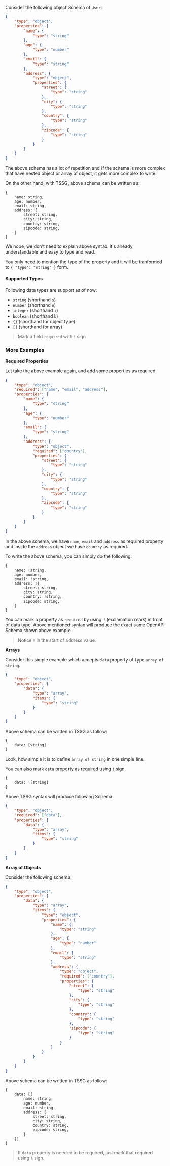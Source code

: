 Consider the following object Schema of `User`:

```json
{
    "type": "object",
    "properties": {
        "name": {
            "type": "string"
        },
        "age": {
            "type": "number"
        },
        "email": {
            "type": "string"
        },
        "address": {
            "type": "object",
            "properties": {
                "street": {
                    "type": "string"
                },
                "city": {
                    "type": "string"
                },
                "country": {
                    "type": "string"
                },
                "zipcode": {
                    "type": "string"
                }
            }
        }
    }
}
```

The above schema has a lot of repetition and if the schema is more complex that have nested object or array of object, it gets more complex to write.

On the other hand, with TSSG, above schema can be written as:

```
{
    name: string,
    age: number,
    email: string,
    address: {
        street: string,
        city: string,
        country: string,
        zipcode: string,
    }
}
```

We hope, we don't need to explain above syntax. It's already understandable and easy to type and read.

You only need to mention the type of the property and it will be tranformed to `{ "type": "string" }` form.

#### Supported Types

Following data types are support as of now:

-   `string` (shorthand `s`)
-   `number` (shorthand `n`)
-   `integer` (shorthand `i`)
-   `boolean` (shorthand `b`)
-   `{}` (shorthand for object type)
-   `[]` (shorthand for array)

> Mark a field `required` with `!` sign

### More Examples

**Required Properties**

Let take the above example again, and add some properties as required.

```json
{
    "type": "object",
    "required": ["name", "email", "address"],
    "properties": {
        "name": {
            "type": "string"
        },
        "age": {
            "type": "number"
        },
        "email": {
            "type": "string"
        },
        "address": {
            "type": "object",
            "required": ["country"],
            "properties": {
                "street": {
                    "type": "string"
                },
                "city": {
                    "type": "string"
                },
                "country": {
                    "type": "string"
                },
                "zipcode": {
                    "type": "string"
                }
            }
        }
    }
}
```

In the above schema, we have `name`, `email` and `address` as required property and inside the `address` object we have `country` as required.

To write the above schema, you can simply do the following:

```
{
    name: !string,
    age: number,
    email: !string,
    address: !{
        street: string,
        city: string,
        country: !string,
        zipcode: string,
    }
}
```

You can mark a property as `required` by using `!` (exclamation mark) in front of data type. Above mentioned syntax will produce the exact same OpenAPI Schema shown above example.

> Notice `!` in the start of address value.

**Arrays**

Consider this simple example which accepts `data` property of type `array of string`.

```json
{
    "type": "object",
    "properties": {
        "data": {
            "type": "array",
            "items": {
                "type": "string"
            }
        }
    }
}
```

Above schema can be written in TSSG as follow:

```
{
    data: [string]
}
```

Look, how simple it is to define `array of string` in one simple line.

You can also mark `data` property as required using `!` sign.

```
{
    data: ![string]
}
```

Above TSSG syntax will produce following Schema:

```json
{
    "type": "object",
    "required": ["data"],
    "properties": {
        "data": {
            "type": "array",
            "items": {
                "type": "string"
            }
        }
    }
}
```

**Array of Objects**

Consider the following schema:

```json
{
    "type": "object",
    "properties": {
        "data": {
            "type": "array",
            "items": {
                "type": "object",
                "properties": {
                    "name": {
                        "type": "string"
                    },
                    "age": {
                        "type": "number"
                    },
                    "email": {
                        "type": "string"
                    },
                    "address": {
                        "type": "object",
                        "required": ["country"],
                        "properties": {
                            "street": {
                                "type": "string"
                            },
                            "city": {
                                "type": "string"
                            },
                            "country": {
                                "type": "string"
                            },
                            "zipcode": {
                                "type": "string"
                            }
                        }
                    }
                }
            }
        }
    }
}
```

Above schema can be written in TSSG as follow:

```
{
    data: [{
        name: string,
        age: number,
        email: string,
        address: {
            street: string,
            city: string,
            country: string,
            zipcode: string,
        }
    }]
}
```

> If `data` property is needed to be required, just mark that required using `!` sign.
